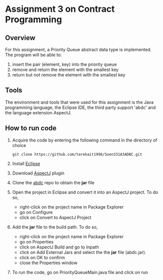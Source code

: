 # Assignment 3 on Contract Programming
## Overview
For this assignment, a Priority Queue abstract data type is implemented. The program will be able to:
  1. insert the pair (element, key) into the priority queue
  2. remove and return the element with the smallest key
  3. return but not remove the element with the smallest key
## Tools 
The environment and tools that were used for this assignment is the Java programming language, the Eclipse IDE, the third party support 'abdc' and the language extension AspectJ. 
## How to run code 
  1. Acquire the code by entering the following command in the directory of choice
  
        ```
        git clone https://github.com/tarekait1996/Soen331A3ADBC.git 
        ```
  
  2. Install [Eclipse](https://www.eclipse.org/downloads/index.php)
  3. Download [AspectJ](https://www.eclipse.org/ajdt/downloads/) plugin
  4. Clone the [abdc](https://github.com/timmolderez/adbc) repo to obtain the **jar** file
  5. Open the project in Eclipse and convert it into an AspectJ project. To do so, 
      * right-click on the project name in Package Explorer 
      * go on Configure
      * click on Convert to AspectJ Project
  6. Add the **jar** file to the build path. To do so, 
      * right-click on the project name in Package Explorer 
      * go on Properties
      * click on AspectJ Build and go to Inpath
      * click on Add External Jars and select the the **jar** file (abdc.jar). 
      * click on OK to confirm
      * close the Properties window 
  7. To run the code, go on PriorityQueueMain.java file and click on run 
